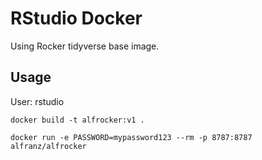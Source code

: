 # RStudio Docker 


Using Rocker tidyverse base image.



## Usage 

User: rstudio

``
docker build -t alfrocker:v1 .
``


``
docker run -e PASSWORD=mypassword123 --rm -p 8787:8787 alfranz/alfrocker
``

